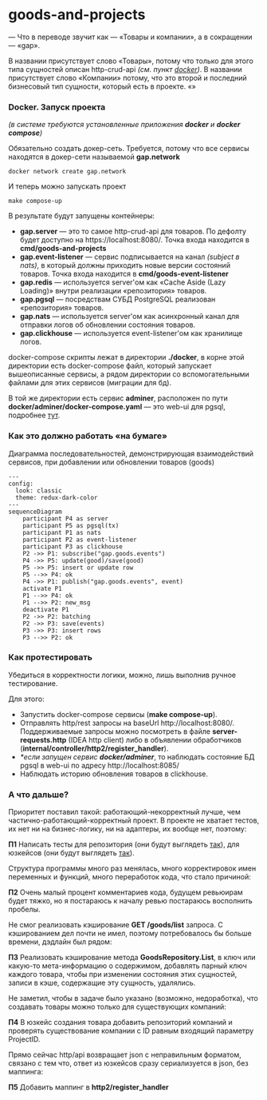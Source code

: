 # goods-and-projects

— Что в переводе звучит как — «Товары и компании», а в сокращении — «gap».

В названии присутствует слово «Товары», потому
что только для этого типа сущностей описан http-crud-api _(см. пункт [docker](#docker-запуск-проекта))_.
В названии присутствует слово «Компании» потому, что это второй и последний бизнесовый тип сущности, который есть в проекте.
«»

### Docker. Запуск проекта

_(в системе требуются установленные приложения **docker** и **docker compose**)_

Обязательно создать докер-сеть. Требуется, потому что все сервисы находятся в докер-сети называемой **gap.network**
```shell
docker network create gap.network
```

И теперь можно запускать проект
```shell
make compose-up
```
В результате будут запущены контейнеры:
- **gap.server** — это то самое http-crud-api для товаров. По дефолту будет доступно на https://localhost:8080/. Точка входа находится в **cmd/goods-and-projects** 
- **gap.event-listener** — сервис подписывается на канал *(subject в nats)*, в который должны приходить новые версии состояний товаров. Точка входа находится в **cmd/goods-event-listener**
- **gap.redis** — используется server'ом как «Cache Aside (Lazy Loading)» внутри реализации «репозитория» товаров.
- **gap.pgsql** — посредствам СУБД PostgreSQL реализован «репозитория» товаров.
- **gap.nats** — используется server'ом как асинхронный канал для отправки логов об обновлении состояния товаров.
- **gap.clickhouse** — используется event-listener'ом как хранилище логов.

docker-compose скрипты лежат в директории **./docker**, в корне этой директории есть docker-compose файл, 
который запускает вышеописанные сервисы, а рядом директории со вспомогательными файлами для этих сервисов (миграции для бд).

В той же директории есть сервис **adminer**, расположен по пути **docker/adminer/docker-compose.yaml** — это web-ui для pgsql, подробнее [тут](https://hub.docker.com/_/adminer/).

### Как это должно работать «на бумаге» 

Диаграмма последовательностей, демонстрирующая взаимодействий сервисов, при добавлении или обновлении товаров (goods) 
```mermaid
---
config:
  look: classic
  theme: redux-dark-color
---
sequenceDiagram
    participant P4 as server
    participant P5 as pgsql(tx)
    participant P1 as nats
    participant P2 as event-listener
    participant P3 as clickhouse
    P2 ->> P1: subscribe("gap.goods.events")
    P4 ->> P5: update(good)/save(good)
    P5 ->> P5: insert or update row
    P5 -->> P4: ok
    P4 ->> P1: publish("gap.goods.events", event)
    activate P1
    P1 -->> P4: ok
    P1 -->> P2: new_msg
    deactivate P1
    P2 ->> P2: batching
    P2 ->> P3: save(events)
    P3 ->> P3: insert rows
    P3 -->> P2: ok

```

### Как протестировать

Убедиться в корректности логики, можно, лишь выполнив ручное тестирование.

Для этого:
- Запустить docker-compose сервисы (**make compose-up**).
- Отправлять http/rest запросы на baseUrl http://localhost:8080/. 
Поддерживаемые запросы можно посмотреть в файле **server-requests.http** (IDEA http client) 
либо в объявлении обработчиков (**internal/controller/http2/register_handler**).
- _*если запущен сервис **docker/adminer**_, то наблюдать состояние БД pgsql в web-ui по адресу http://localhost:8085/
- Наблюдать историю обновления товаров в clickhouse.


### А что дальше?

Приоритет поставил такой: работающий-некорректный лучше, чем частично-работающий-корректный проект.
В проекте не хватает тестов, их нет ни на бизнес-логику, ни на адаптеры, их вообще нет, поэтому:

**П1** Написать тесты для репозитория (они будут выглядеть [так](http://github.com/nice-pea/npchat/blob/master/internal/domain/chatt/repository_tests/repository.go)),
для юзкейсов (они будут выглядеть [так](https://github.com/nice-pea/npchat/blob/master/internal/service/chats_test.go)).

Структура программы много раз менялась, много корректировок имен переменных и функций, много переработок кода, что стало причиной:

**П2** Очень малый процент комментариев кода, будущем ревьюирам будет тяжко, но я постараюсь к началу ревью постараюсь восполнить пробелы.

Не смог реализовать кэширование **GET /goods/list** запроса. С кэшированием дел почти не имел, 
поэтому потребовалось бы больше времени, дэдлайн был рядом:

**П3** Реализовать кэширование метода **GoodsRepository.List**, в ключ или какую-то мета-информацию 
о содержимом, добавлять парный ключ каждого товара, чтобы при изменении состояния этих сущностей,
записи в кэше, содержащие эту сущность, удалялись.

Не заметил, чтобы в задаче было указано (возможно, недоработка), что создавать товары можно только для существующих компаний:


**П4** В юзкейс создания товара добавить репозиторий компаний и проверять существование компании с ID равным входящий параметру ProjectID.

Прямо сейчас http/api возвращает json с неправильным форматом, связано с тем что, ответ из юзкейсов сразу сериализуется в json, без маппинга:

**П5** Добавить маппинг в **http2/register_handler**